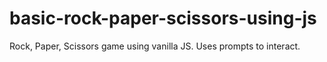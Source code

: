 # basic-rock-paper-scissors-using-js
Rock, Paper, Scissors game using vanilla JS. Uses prompts to interact.
